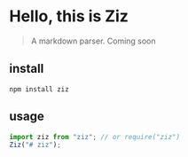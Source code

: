 # Hello, this is Ziz
> A markdown parser. Coming soon

## install

```
npm install ziz
```

## usage
``` javascript
import ziz from "ziz"; // or require("ziz")
Ziz("# ziz");
```
